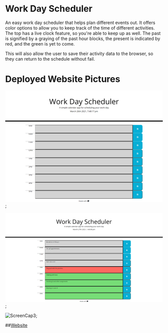# Work Day Scheduler
An easy work day scheduler that helps plan different events out. It offers color options to allow you to keep track of the time of different activities. The top has a live clock feature, so you're able to keep up as well. The past is signified by a graying of the past hour blocks, the present is indicated by red, and the green is yet to come.

This will also allow the user to save their activity data to the browser, so they can return to the schedule without fail.

# Deployed Website Pictures
![ScreenCap1](https://github.com/VHarris113/work-day-scheduler/blob/main/assets/screencap1.png?raw=true);

![ScreenCap2](https://github.com/VHarris113/work-day-scheduler/blob/main/assets/screencap2.png);

![ScreenCap3]();

##[Website]("https://vharris113.github.io/work-day-scheduler/")
